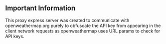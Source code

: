 ## Important Information
This proxy express server was created to communicate with openweathermap.org purely to obfuscate the API key from appearing in the client network requests as openweathermap uses URL params to check for API keys.